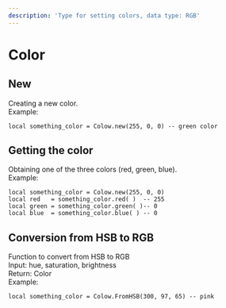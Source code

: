 ```yaml
---
description: 'Type for setting colors, data type: RGB'
---
```


# Color

## New

Creating a new color. \
Example:

```
local something_color = Colow.new(255, 0, 0) -- green color 
```



## Getting the color

Obtaining one of the three colors (red, green, blue).\
Example:

```
local something_color = Colow.new(255, 0, 0)
local red   = something_color.red( )  -- 255
local green = something_color.green( )-- 0
local blue  = something_color.blue( ) -- 0
```



## Conversion from HSB to RGB

Function to convert from HSB to RGB\
Input: hue, saturation, brightness\
Return: Color\
Example:

```
local something_color = Colow.FromHSB(300, 97, 65) -- pink
```

